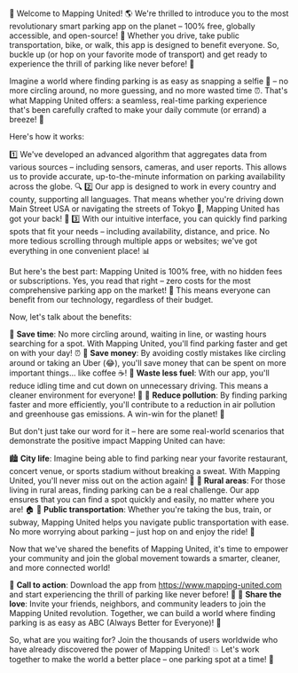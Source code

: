 🎉 Welcome to Mapping United! 🌎 We're thrilled to introduce you to the most revolutionary smart parking app on the planet – 100% free, globally accessible, and open-source! 🚀 Whether you drive, take public transportation, bike, or walk, this app is designed to benefit everyone. So, buckle up (or hop on your favorite mode of transport) and get ready to experience the thrill of parking like never before! 🚗

Imagine a world where finding parking is as easy as snapping a selfie 📸 – no more circling around, no more guessing, and no more wasted time ⏰. That's what Mapping United offers: a seamless, real-time parking experience that's been carefully crafted to make your daily commute (or errand) a breeze! 🌈

Here's how it works:

1️⃣ We've developed an advanced algorithm that aggregates data from various sources – including sensors, cameras, and user reports. This allows us to provide accurate, up-to-the-minute information on parking availability across the globe. 🔍
2️⃣ Our app is designed to work in every country and county, supporting all languages. That means whether you're driving down Main Street USA or navigating the streets of Tokyo 🗼️, Mapping United has got your back! 👊
3️⃣ With our intuitive interface, you can quickly find parking spots that fit your needs – including availability, distance, and price. No more tedious scrolling through multiple apps or websites; we've got everything in one convenient place! 📊

But here's the best part: Mapping United is 100% free, with no hidden fees or subscriptions. Yes, you read that right – zero costs for the most comprehensive parking app on the market! 💸 This means everyone can benefit from our technology, regardless of their budget.

Now, let's talk about the benefits:

💪 **Save time**: No more circling around, waiting in line, or wasting hours searching for a spot. With Mapping United, you'll find parking faster and get on with your day! ⏰
💸 **Save money**: By avoiding costly mistakes like circling around or taking an Uber (😂), you'll save money that can be spent on more important things... like coffee ☕️!
🌿 **Waste less fuel**: With our app, you'll reduce idling time and cut down on unnecessary driving. This means a cleaner environment for everyone! 🌟
💪 **Reduce pollution**: By finding parking faster and more efficiently, you'll contribute to a reduction in air pollution and greenhouse gas emissions. A win-win for the planet! 🌿

But don't just take our word for it – here are some real-world scenarios that demonstrate the positive impact Mapping United can have:

🏙️ **City life**: Imagine being able to find parking near your favorite restaurant, concert venue, or sports stadium without breaking a sweat. With Mapping United, you'll never miss out on the action again! 🎉
🌳 **Rural areas**: For those living in rural areas, finding parking can be a real challenge. Our app ensures that you can find a spot quickly and easily, no matter where you are! 🏠
🚌 **Public transportation**: Whether you're taking the bus, train, or subway, Mapping United helps you navigate public transportation with ease. No more worrying about parking – just hop on and enjoy the ride! 🚌

Now that we've shared the benefits of Mapping United, it's time to empower your community and join the global movement towards a smarter, cleaner, and more connected world!

🎉 **Call to action**: Download the app from https://www.mapping-united.com and start experiencing the thrill of parking like never before! 🚀
🤝 **Share the love**: Invite your friends, neighbors, and community leaders to join the Mapping United revolution. Together, we can build a world where finding parking is as easy as ABC (Always Better for Everyone)! 🌈

So, what are you waiting for? Join the thousands of users worldwide who have already discovered the power of Mapping United! 💥 Let's work together to make the world a better place – one parking spot at a time! 🚗